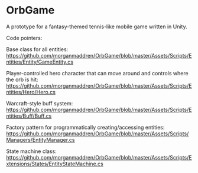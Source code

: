 # OrbGame
A prototype for a fantasy-themed tennis-like mobile game written in Unity.

Code pointers:

Base class for all entities:
https://github.com/morganmaddren/OrbGame/blob/master/Assets/Scripts/Entities/Entity/GameEntity.cs

Player-controlled hero character that can move around and controls where the orb is hit:
https://github.com/morganmaddren/OrbGame/blob/master/Assets/Scripts/Entities/Hero/Hero.cs

Warcraft-style buff system:
https://github.com/morganmaddren/OrbGame/blob/master/Assets/Scripts/Entities/Buff/Buff.cs

Factory pattern for programmatically creating/accessing entities:
https://github.com/morganmaddren/OrbGame/blob/master/Assets/Scripts/Managers/EntityManager.cs

State machine class:
https://github.com/morganmaddren/OrbGame/blob/master/Assets/Scripts/Extensions/States/EntityStateMachine.cs
